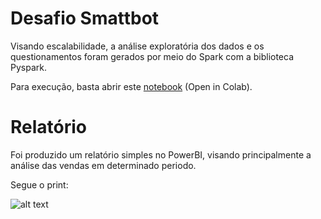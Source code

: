 # Desafio Smattbot

Visando escalabilidade, a análise exploratória dos dados e os questionamentos foram gerados por meio do Spark com a biblioteca Pyspark.

Para execução, basta abrir este [notebook](Desafio_Smattbot/blob/main/Desafio_Smarttbot.ipynb) (Open in Colab).


# Relatório

Foi produzido um relatório simples no PowerBI, visando principalmente a análise das vendas em determinado periodo.

Segue o print:

![alt text](https://github.com/DiegoDangelo/Desafio_Smattbot/blob/main/Relatorio_PI.JPG)



